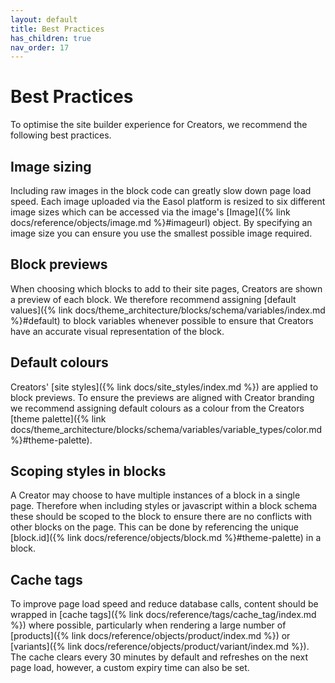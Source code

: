 ```yaml
---
layout: default
title: Best Practices
has_children: true
nav_order: 17
---
```


# Best Practices
To optimise the site builder experience for Creators, we recommend the following best practices.

## Image sizing
Including raw images in the block code can greatly slow down page load speed. Each image uploaded via the Easol platform is resized to six different image sizes which can be accessed via the image's [Image]({% link docs/reference/objects/image.md %}#imageurl) object. By specifying an image size you can ensure you use the smallest possible image required. 

## Block previews
When choosing which blocks to add to their site pages, Creators are shown a preview of each block. We therefore recommend assigning [default values]({% link docs/theme_architecture/blocks/schema/variables/index.md %}#default) to block variables whenever possible to ensure that Creators have an accurate visual representation of the block.

## Default colours
Creators' [site styles]({% link docs/site_styles/index.md %}) are applied to block previews. To ensure the previews are aligned with Creator branding we recommend assigning default colours as a colour from the Creators [theme palette]({% link docs/theme_architecture/blocks/schema/variables/variable_types/color.md %}#theme-palette).

## Scoping styles in blocks
A Creator may choose to have multiple instances of a block in a single page. Therefore when including styles or javascript within a block schema these should be scoped to the block to ensure there are no conflicts with other blocks on the page. This can be done by referencing the unique [block.id]({% link docs/reference/objects/block.md %}#theme-palette) in a block.

## Cache tags
To improve page load speed and reduce database calls, content should be wrapped in [cache tags]({% link docs/reference/tags/cache_tag/index.md %}) where possible, particularly when rendering a large number of [products]({% link docs/reference/objects/product/index.md %}) or [variants]({% link docs/reference/objects/product/variant/index.md %}). The cache clears every 30 minutes by default and refreshes on the next page load, however, a custom expiry time can also be set.